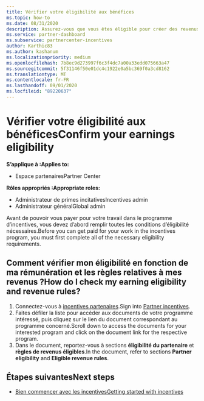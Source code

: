 ```yaml
---
title: Vérifier votre éligibilité aux bénéfices
ms.topic: how-to
ms.date: 08/31/2020
description: Assurez-vous que vous êtes éligible pour créer des revenus et êtes payé dans le cadre du programme d’incentives.
ms.service: partner-dashboard
ms.subservice: partnercenter-incentives
author: Karthic83
ms.author: kashanum
ms.localizationpriority: medium
ms.openlocfilehash: 7b8ec9d273997f6c3f4dc7a00a33edd075663a47
ms.sourcegitcommit: 5f31146f50e01dc4c1922e0a5bc369f0a3cd8162
ms.translationtype: MT
ms.contentlocale: fr-FR
ms.lasthandoff: 09/01/2020
ms.locfileid: "89220637"
---
```

# <a name="confirm-your-earnings-eligibility"></a><span data-ttu-id="f83b8-103">Vérifier votre éligibilité aux bénéfices</span><span class="sxs-lookup"><span data-stu-id="f83b8-103">Confirm your earnings eligibility</span></span>

<span data-ttu-id="f83b8-104">**S’applique à :**</span><span class="sxs-lookup"><span data-stu-id="f83b8-104">**Applies to:**</span></span>

- <span data-ttu-id="f83b8-105">Espace partenaires</span><span class="sxs-lookup"><span data-stu-id="f83b8-105">Partner Center</span></span>

<span data-ttu-id="f83b8-106">**Rôles appropriés :**</span><span class="sxs-lookup"><span data-stu-id="f83b8-106">**Appropriate roles:**</span></span>

- <span data-ttu-id="f83b8-107">Administrateur de primes incitatives</span><span class="sxs-lookup"><span data-stu-id="f83b8-107">Incentives admin</span></span>
- <span data-ttu-id="f83b8-108">Administrateur général</span><span class="sxs-lookup"><span data-stu-id="f83b8-108">Global admin</span></span>

<span data-ttu-id="f83b8-109">Avant de pouvoir vous payer pour votre travail dans le programme d’incentives, vous devez d’abord remplir toutes les conditions d’éligibilité nécessaires.</span><span class="sxs-lookup"><span data-stu-id="f83b8-109">Before you can get paid for your work in the incentives program, you must first complete all of the necessary eligibility requirements.</span></span>

## <a name="how-do-i-check-my-earning-eligibility-and-revenue-rules"></a><span data-ttu-id="f83b8-110">Comment vérifier mon éligibilité en fonction de ma rémunération et les règles relatives à mes revenus ?</span><span class="sxs-lookup"><span data-stu-id="f83b8-110">How do I check my earning eligibility and revenue rules?</span></span>

1. <span data-ttu-id="f83b8-111">Connectez-vous à [incentives partenaires](https://partner.microsoft.com/membership/partner-incentives).</span><span class="sxs-lookup"><span data-stu-id="f83b8-111">Sign into [Partner incentives](https://partner.microsoft.com/membership/partner-incentives).</span></span>
2. <span data-ttu-id="f83b8-112">Faites défiler la liste pour accéder aux documents de votre programme intéressé, puis cliquez sur le lien du document correspondant au programme concerné.</span><span class="sxs-lookup"><span data-stu-id="f83b8-112">Scroll down to access the documents for your interested program and click on the document link for the respective program.</span></span>
3. <span data-ttu-id="f83b8-113">Dans le document, reportez-vous à sections **éligibilité du partenaire** et **règles de revenus éligibles**.</span><span class="sxs-lookup"><span data-stu-id="f83b8-113">In the document, refer to sections **Partner eligibility** and **Eligible revenue rules**.</span></span>

## <a name="next-steps"></a><span data-ttu-id="f83b8-114">Étapes suivantes</span><span class="sxs-lookup"><span data-stu-id="f83b8-114">Next steps</span></span>

- [<span data-ttu-id="f83b8-115">Bien commencer avec les incentives</span><span class="sxs-lookup"><span data-stu-id="f83b8-115">Getting started with incentives</span></span>](incentives-get-started-intro.md)
